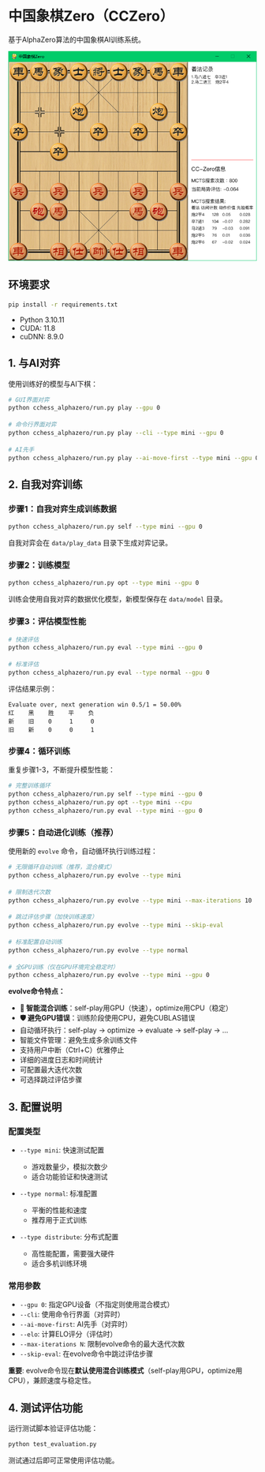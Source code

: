 # 中国象棋Zero（CCZero）

基于AlphaZero算法的中国象棋AI训练系统。

![alt text](cchess_alphazero/play_games/images/example/battleexample1.png)

## 环境要求

```bash
pip install -r requirements.txt
```

* Python 3.10.11
* CUDA: 11.8
* cuDNN: 8.9.0



## 1. 与AI对弈

使用训练好的模型与AI下棋：

```bash
# GUI界面对弈
python cchess_alphazero/run.py play --gpu 0

# 命令行界面对弈
python cchess_alphazero/run.py play --cli --type mini --gpu 0

# AI先手
python cchess_alphazero/run.py play --ai-move-first --type mini --gpu 0
```

## 2. 自我对弈训练

### 步骤1：自我对弈生成训练数据

```bash
python cchess_alphazero/run.py self --type mini --gpu 0
```

自我对弈会在 `data/play_data` 目录下生成对弈记录。

### 步骤2：训练模型

```bash
python cchess_alphazero/run.py opt --type mini --gpu 0
```

训练会使用自我对弈的数据优化模型，新模型保存在 `data/model` 目录。

### 步骤3：评估模型性能

```bash
# 快速评估
python cchess_alphazero/run.py eval --type mini --gpu 0

# 标准评估
python cchess_alphazero/run.py eval --type normal --gpu 0
```

评估结果示例：
```
Evaluate over, next generation win 0.5/1 = 50.00%
红    黑    胜    平    负
新    旧    0     1     0
旧    新    0     0     1
```

### 步骤4：循环训练

重复步骤1-3，不断提升模型性能：

```bash
# 完整训练循环
python cchess_alphazero/run.py self --type mini --gpu 0
python cchess_alphazero/run.py opt --type mini --cpu
python cchess_alphazero/run.py eval --type mini --gpu 0
```

### 步骤5：自动进化训练（推荐）

使用新的 `evolve` 命令，自动循环执行训练过程：

```bash
# 无限循环自动训练（推荐，混合模式）
python cchess_alphazero/run.py evolve --type mini

# 限制迭代次数
python cchess_alphazero/run.py evolve --type mini --max-iterations 10

# 跳过评估步骤（加快训练速度）
python cchess_alphazero/run.py evolve --type mini --skip-eval

# 标准配置自动训练
python cchess_alphazero/run.py evolve --type normal

# 全GPU训练（仅在GPU环境完全稳定时）
python cchess_alphazero/run.py evolve --type mini --gpu 0
```

**evolve命令特点：**
- **🚀 智能混合训练**：self-play用GPU（快速），optimize用CPU（稳定）
- **🛡️ 避免GPU错误**：训练阶段使用CPU，避免CUBLAS错误
- 自动循环执行：self-play → optimize → evaluate → self-play → ...
- 智能文件管理：避免生成多余训练文件
- 支持用户中断（Ctrl+C）优雅停止
- 详细的进度日志和时间统计
- 可配置最大迭代次数
- 可选择跳过评估步骤

## 3. 配置说明

### 配置类型

* `--type mini`: 快速测试配置
  - 游戏数量少，模拟次数少
  - 适合功能验证和快速测试

* `--type normal`: 标准配置
  - 平衡的性能和速度
  - 推荐用于正式训练

* `--type distribute`: 分布式配置
  - 高性能配置，需要强大硬件
  - 适合多机训练环境

### 常用参数

* `--gpu 0`: 指定GPU设备（不指定则使用混合模式）
* `--cli`: 使用命令行界面（对弈时）
* `--ai-move-first`: AI先手（对弈时）
* `--elo`: 计算ELO评分（评估时）
* `--max-iterations N`: 限制evolve命令的最大迭代次数
* `--skip-eval`: 在evolve命令中跳过评估步骤

**重要**: evolve命令现在**默认使用混合训练模式**（self-play用GPU，optimize用CPU），兼顾速度与稳定性。

## 4. 测试评估功能

运行测试脚本验证评估功能：

```bash
python test_evaluation.py
```

测试通过后即可正常使用评估功能。

